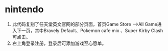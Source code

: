 # nintendo

1. 此代码复刻了任天堂英文官网的部分页面，首页Game Store -->All Game进入下一页，其中Bravely Default、Pokemon cafe mix 、Super Kirby Clash可点击。
2. 右上角登录注册，登录后可添加游戏至心愿单。

